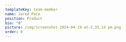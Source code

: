 ```yaml
---
templateKey: team-member
name: Jared Pace
position: Product
bio: "0"
picture: /img/screenshot-2024-04-19-at-2.31.14 pm.png
order: 0
---
```


